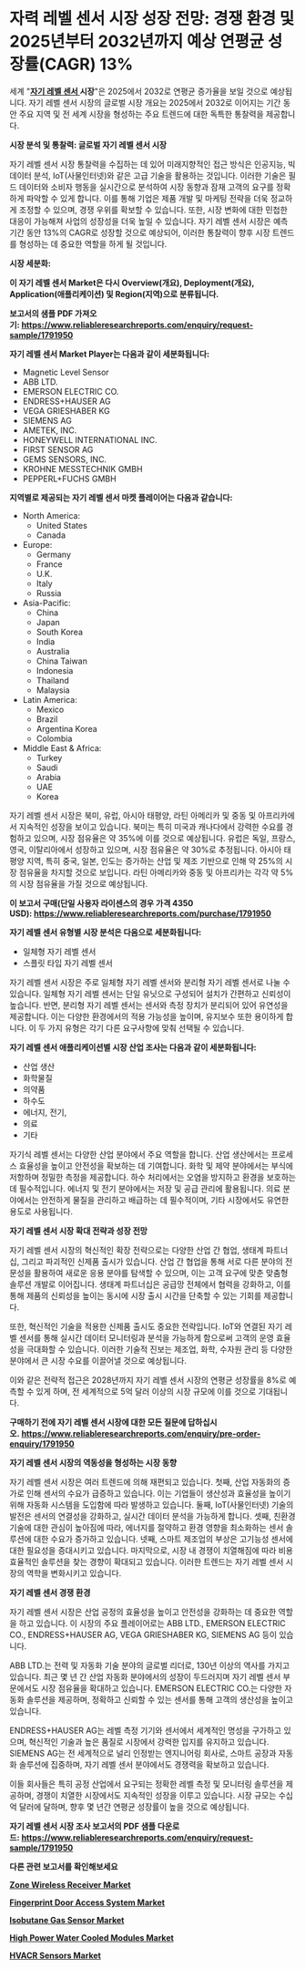 <p><h1>자력 레벨 센서 시장 성장 전망: 경쟁 환경 및 2025년부터 2032년까지 예상 연평균 성장률(CAGR) 13%</h1></p><p>세계 "<strong><a href="https://www.reliableresearchreports.com/magnetic-level-sensor-r1791950?utm_campaign=105&utm_medium=8&utm_source=Github&utm_content=ia&utm_term=19032025&utm_id=magnetic-level-sensor">자기 레벨 센서&nbsp;</a></strong><strong>시장</strong>"은 2025에서 2032로 연평균 증가율을 보일 것으로 예상됩니다. 자기 레벨 센서 시장의 글로벌 시장 개요는 2025에서 2032로 이어지는 기간 동안 주요 지역 및 전 세계 시장을 형성하는 주요 트렌드에 대한 독특한 통찰력을 제공합니다.</p>
<p><strong>시장 분석 및 통찰력: 글로벌 자기 레벨 센서 시장</strong></p>
<p><p>자기 레벨 센서 시장 통찰력을 수집하는 데 있어 미래지향적인 접근 방식은 인공지능, 빅데이터 분석, IoT(사물인터넷)와 같은 고급 기술을 활용하는 것입니다. 이러한 기술은 필드 데이터와 소비자 행동을 실시간으로 분석하여 시장 동향과 잠재 고객의 요구를 정확하게 파악할 수 있게 합니다. 이를 통해 기업은 제품 개발 및 마케팅 전략을 더욱 정교하게 조정할 수 있으며, 경쟁 우위를 확보할 수 있습니다. 또한, 시장 변화에 대한 민첩한 대응이 가능해져 사업의 성장성을 더욱 높일 수 있습니다. 자기 레벨 센서 시장은 예측 기간 동안 13%의 CAGR로 성장할 것으로 예상되어, 이러한 통찰력이 향후 시장 트렌드를 형성하는 데 중요한 역할을 하게 될 것입니다.</p><a href="%7CAUTHORITHY_DOMAIN_URL%7C?utm_campaign=105&utm_medium=8&utm_source=Github&utm_content=ia&utm_term=19032025&utm_id=magnetic-level-sensor"></a></p>
<p><strong>시장 세분화:</strong></p>
<p><strong>이 자기 레벨 센서 Market은 다시 Overview(개요), Deployment(개요), Application(애플리케이션) 및 Region(지역)으로 분류됩니다.</strong></p>
<p><strong>보고서의 샘플 PDF 가져오기:&nbsp;<a href="https://www.reliableresearchreports.com/enquiry/request-sample/1791950?utm_campaign=105&utm_medium=8&utm_source=Github&utm_content=ia&utm_term=19032025&utm_id=magnetic-level-sensor">https://www.reliableresearchreports.com/enquiry/request-sample/1791950</a></strong><strong></strong></p>
<p><strong>자기 레벨 센서 Market Player는 다음과 같이 세분화됩니다:</strong></p>
<p><ul><li>Magnetic Level Sensor</li><li>ABB LTD.</li><li>EMERSON ELECTRIC CO.</li><li>ENDRESS+HAUSER AG</li><li>VEGA GRIESHABER KG</li><li>SIEMENS AG</li><li>AMETEK, INC.</li><li>HONEYWELL INTERNATIONAL INC.</li><li>FIRST SENSOR AG</li><li>GEMS SENSORS, INC.</li><li>KROHNE MESSTECHNIK GMBH</li><li>PEPPERL+FUCHS GMBH</li></ul></p>
<p><strong>지역별로 제공되는 자기 레벨 센서 마켓 플레이어는 다음과 같습니다:</strong></p>
<p><ul>
    <li>
        North America:
        <ul>
            <li>United States</li>
            <li>Canada</li>
        </ul>
    </li>
    <li>
        Europe:
        <ul>
            <li>Germany</li>
            <li>France</li>
            <li>U.K.</li>
            <li>Italy</li>
            <li>Russia</li>
        </ul>
    </li>
    <li>
        Asia-Pacific:
        <ul>
            <li>China</li>
            <li>Japan</li>
            <li>South Korea</li>
            <li>India</li>
            <li>Australia</li>
            <li>China Taiwan</li>
            <li>Indonesia</li>
            <li>Thailand</li>
            <li>Malaysia</li>
        </ul>
    </li>
    <li>
        Latin America:
        <ul>
            <li>Mexico</li>
            <li>Brazil</li>
            <li>Argentina Korea</li>
            <li>Colombia</li>
        </ul>
    </li>
    <li>
        Middle East & Africa:
        <ul>
            <li>Turkey</li>
            <li>Saudi</li>
            <li>Arabia</li>
            <li>UAE</li>
            <li>Korea</li>
        </ul>
    </li>
    </ul></p>
<p><p>자기 레벨 센서 시장은 북미, 유럽, 아시아 태평양, 라틴 아메리카 및 중동 및 아프리카에서 지속적인 성장을 보이고 있습니다. 북미는 특히 미국과 캐나다에서 강력한 수요를 경험하고 있으며, 시장 점유율은 약 35%에 이를 것으로 예상됩니다. 유럽은 독일, 프랑스, 영국, 이탈리아에서 성장하고 있으며, 시장 점유율은 약 30%로 추정됩니다. 아시아 태평양 지역, 특히 중국, 일본, 인도는 증가하는 산업 및 제조 기반으로 인해 약 25%의 시장 점유율을 차지할 것으로 보입니다. 라틴 아메리카와 중동 및 아프리카는 각각 약 5%의 시장 점유율을 가질 것으로 예상됩니다.</p></p>
<p><strong>이 보고서 구매(단일 사용자 라이센스의 경우 가격 4350 USD):&nbsp;<a href="https://www.reliableresearchreports.com/purchase/1791950?utm_campaign=105&utm_medium=8&utm_source=Github&utm_content=ia&utm_term=19032025&utm_id=magnetic-level-sensor">https://www.reliableresearchreports.com/purchase/1791950</a></strong></p>
<p><strong>자기 레벨 센서 유형별 시장 분석은 다음으로 세분화됩니다:</strong></p>
<p><ul><li>일체형 자기 레벨 센서</li><li>스플릿 타입 자기 레벨 센서</li></ul></p>
<p><p>자기 레벨 센서 시장은 주로 일체형 자기 레벨 센서와 분리형 자기 레벨 센서로 나눌 수 있습니다. 일체형 자기 레벨 센서는 단일 유닛으로 구성되어 설치가 간편하고 신뢰성이 높습니다. 반면, 분리형 자기 레벨 센서는 센서와 측정 장치가 분리되어 있어 유연성을 제공합니다. 이는 다양한 환경에서의 적용 가능성을 높이며, 유지보수 또한 용이하게 합니다. 이 두 가지 유형은 각기 다른 요구사항에 맞춰 선택될 수 있습니다.</p></p>
<p><strong>자기 레벨 센서 애플리케이션별 시장 산업 조사는 다음과 같이 세분화됩니다:</strong></p>
<p><ul><li>산업 생산</li><li>화학물질</li><li>의약품</li><li>하수도</li><li>에너지, 전기,</li><li>의료</li><li>기타</li></ul></p>
<p><p>자기식 레벨 센서는 다양한 산업 분야에서 주요 역할을 합니다. 산업 생산에서는 프로세스 효율성을 높이고 안전성을 확보하는 데 기여합니다. 화학 및 제약 분야에서는 부식에 저항하며 정밀한 측정을 제공합니다. 하수 처리에서는 오염을 방지하고 환경을 보호하는 데 필수적입니다. 에너지 및 전기 분야에서는 저장 및 공급 관리에 활용됩니다. 의료 분야에서는 안전하게 물질을 관리하고 배급하는 데 필수적이며, 기타 시장에서도 유연한 용도로 사용됩니다.</p></p>
<p><strong>자기 레벨 센서 시장 확대 전략과 성장 전망</strong></p>
<p><p>자기 레벨 센서 시장의 혁신적인 확장 전략으로는 다양한 산업 간 협업, 생태계 파트너십, 그리고 파괴적인 신제품 출시가 있습니다. 산업 간 협업을 통해 서로 다른 분야의 전문성을 활용하여 새로운 응용 분야를 탐색할 수 있으며, 이는 고객 요구에 맞춘 맞춤형 솔루션 개발로 이어집니다. 생태계 파트너십은 공급망 전체에서 협력을 강화하고, 이를 통해 제품의 신뢰성을 높이는 동시에 시장 출시 시간을 단축할 수 있는 기회를 제공합니다.</p><p>또한, 혁신적인 기술을 적용한 신제품 출시도 중요한 전략입니다. IoT와 연결된 자기 레벨 센서를 통해 실시간 데이터 모니터링과 분석을 가능하게 함으로써 고객의 운영 효율성을 극대화할 수 있습니다. 이러한 기술적 진보는 제조업, 화학, 수자원 관리 등 다양한 분야에서 큰 시장 수요를 이끌어낼 것으로 예상됩니다.</p><p>이와 같은 전략적 접근은 2028년까지 자기 레벨 센서 시장의 연평균 성장률을 8%로 예측할 수 있게 하며, 전 세계적으로 5억 달러 이상의 시장 규모에 이를 것으로 기대됩니다.</p></p>
<p><strong>구매하기 전에 자기 레벨 센서 시장에 대한 모든 질문에 답하십시오.&nbsp;<a href="https://www.reliableresearchreports.com/enquiry/pre-order-enquiry/1791950?utm_campaign=105&utm_medium=8&utm_source=Github&utm_content=ia&utm_term=19032025&utm_id=magnetic-level-sensor">https://www.reliableresearchreports.com/enquiry/pre-order-enquiry/1791950</a></strong><strong></strong></p>
<p><strong>자기 레벨 센서 시장의 역동성을 형성하는 시장 동향</strong></p>
<p><p>자기 레벨 센서 시장은 여러 트렌드에 의해 재편되고 있습니다. 첫째, 산업 자동화의 증가로 인해 센서의 수요가 급증하고 있습니다. 이는 기업들이 생산성과 효율성을 높이기 위해 자동화 시스템을 도입함에 따라 발생하고 있습니다. 둘째, IoT(사물인터넷) 기술의 발전은 센서의 연결성을 강화하고, 실시간 데이터 분석을 가능하게 합니다. 셋째, 친환경 기술에 대한 관심이 높아짐에 따라, 에너지를 절약하고 환경 영향을 최소화하는 센서 솔루션에 대한 수요가 증가하고 있습니다. 넷째, 스마트 제조업의 부상은 고기능성 센서에 대한 필요성을 증대시키고 있습니다. 마지막으로, 시장 내 경쟁이 치열해짐에 따라 비용 효율적인 솔루션을 찾는 경향이 확대되고 있습니다. 이러한 트렌드는 자기 레벨 센서 시장의 역학을 변화시키고 있습니다.</p></p>
<p><strong>자기 레벨 센서 경쟁 환경</strong></p>
<p><p>자기 레벨 센서 시장은 산업 공정의 효율성을 높이고 안전성을 강화하는 데 중요한 역할을 하고 있습니다. 이 시장의 주요 플레이어로는 ABB LTD., EMERSON ELECTRIC CO., ENDRESS+HAUSER AG, VEGA GRIESHABER KG, SIEMENS AG 등이 있습니다.</p><p>ABB LTD.는 전력 및 자동화 기술 분야의 글로벌 리더로, 130년 이상의 역사를 가지고 있습니다. 최근 몇 년 간 산업 자동화 분야에서의 성장이 두드러지며 자기 레벨 센서 부문에서도 시장 점유율을 확대하고 있습니다. EMERSON ELECTRIC CO.는 다양한 자동화 솔루션을 제공하며, 정확하고 신뢰할 수 있는 센서를 통해 고객의 생산성을 높이고 있습니다.</p><p>ENDRESS+HAUSER AG는 레벨 측정 기기와 센서에서 세계적인 명성을 구가하고 있으며, 혁신적인 기술과 높은 품질로 시장에서 강력한 입지를 유지하고 있습니다. SIEMENS AG는 전 세계적으로 널리 인정받는 엔지니어링 회사로, 스마트 공장과 자동화 솔루션에 집중하며, 자기 레벨 센서 분야에서도 경쟁력을 확보하고 있습니다.</p><p>이들 회사들은 특히 공정 산업에서 요구되는 정확한 레벨 측정 및 모니터링 솔루션을 제공하며, 경쟁이 치열한 시장에서도 지속적인 성장을 이루고 있습니다. 시장 규모는 수십억 달러에 달하며, 향후 몇 년간 연평균 성장률이 높을 것으로 예상됩니다.</p></p>
<p><strong>자기 레벨 센서 시장 조사 보고서의 PDF 샘플 다운로드:&nbsp;<a href="https://www.reliableresearchreports.com/enquiry/request-sample/1791950?utm_campaign=105&utm_medium=8&utm_source=Github&utm_content=ia&utm_term=19032025&utm_id=magnetic-level-sensor">https://www.reliableresearchreports.com/enquiry/request-sample/1791950</a></strong></p>
<p><strong></strong></p>
<p><strong></strong></p>
<p><strong></strong></p>
<p><strong></strong></p>
<p><strong>다른 관련 보고서를 확인해보세요</strong></p>
<p><strong><p><a href="https://github.com/pilukypalis/Market-Research-Report-List-1/blob/main/zone-wireless-receiver-market.md?utm_campaign=105&utm_medium=8&utm_source=Github&utm_content=ia&utm_term=19032025&utm_id=magnetic-level-sensor">Zone Wireless Receiver Market</a></p><p><a href="https://github.com/siertnamba7u/Market-Research-Report-List-1/blob/main/fingerprint-door-access-system-market.md?utm_campaign=105&utm_medium=8&utm_source=Github&utm_content=ia&utm_term=19032025&utm_id=magnetic-level-sensor">Fingerprint Door Access System Market</a></p><p><a href="https://github.com/zakkistuey/Market-Research-Report-List-1/blob/main/isobutane-gas-sensor-market.md?utm_campaign=105&utm_medium=8&utm_source=Github&utm_content=ia&utm_term=19032025&utm_id=magnetic-level-sensor">Isobutane Gas Sensor Market</a></p><p><a href="https://github.com/boyertrull4r/Market-Research-Report-List-1/blob/main/high-power-water-cooled-modules-market.md?utm_campaign=105&utm_medium=8&utm_source=Github&utm_content=ia&utm_term=19032025&utm_id=magnetic-level-sensor">High Power Water Cooled Modules Market</a></p><p><a href="https://github.com/jugutstam/Market-Research-Report-List-1/blob/main/hvacr-sensors-market.md?utm_campaign=105&utm_medium=8&utm_source=Github&utm_content=ia&utm_term=19032025&utm_id=magnetic-level-sensor">HVACR Sensors Market</a></p></strong></p>
